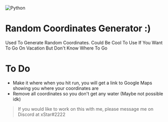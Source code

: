 ![Python](https://img.shields.io/badge/python-3670A0?style=for-the-badge&logo=python&logoColor=ffdd54)
# Random Coordinates Generator :)
Used To Generate Random Coordinates. Could Be Cool To Use If You Want To Go On Vacation But Don't Know Where To Go

# To Do
* Make it where when you hit run, you will get a link to Google Maps showing you where your coordinates are
* Remove all coordinates so you don't get any water (Maybe not possible idk)

> If you would like to work on this with me, please message me on Discord at xStar#2222
